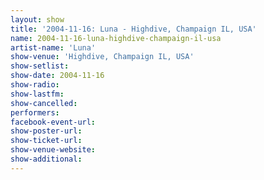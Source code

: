 ```yaml
---
layout: show
title: '2004-11-16: Luna - Highdive, Champaign IL, USA'
name: 2004-11-16-luna-highdive-champaign-il-usa
artist-name: 'Luna'
show-venue: 'Highdive, Champaign IL, USA'
show-setlist: 
show-date: 2004-11-16
show-radio: 
show-lastfm: 
show-cancelled: 
performers: 
facebook-event-url: 
show-poster-url: 
show-ticket-url: 
show-venue-website: 
show-additional: 
---
```


